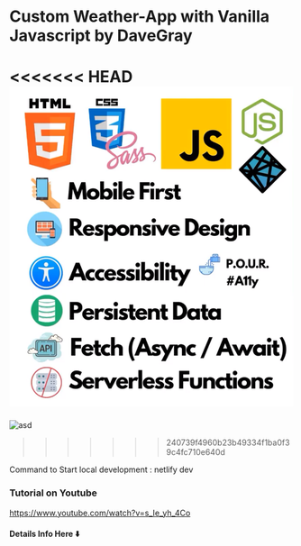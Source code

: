 # Custom Weather-App with Vanilla Javascript by DaveGray

<<<<<<< HEAD
![](./dist/Immagine.png)
=======
![asd](./Immagine.png)
>>>>>>> 240739f4960b23b49334f1ba0f39c4fc710e640d

Command to Start local development : netlify dev
### Tutorial on Youtube

https://www.youtube.com/watch?v=s_Ie_yh_4Co

#### Details Info Here ⬇️

